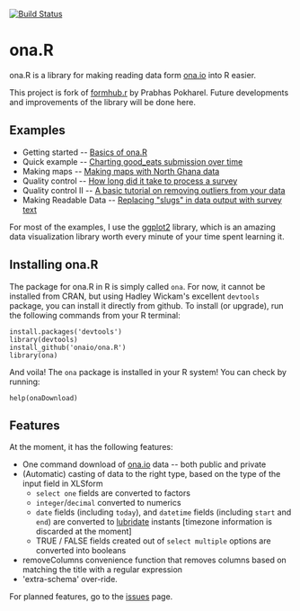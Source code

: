 [![Build Status](https://travis-ci.org/onaio/ona.R.svg?branch=master)](https://travis-ci.org/onaio/ona.R)

ona.R
=====

ona.R is a library for making reading data form [ona.io](https://ona.io) into R easier.

This project is fork of [formhub.r](https://github.com/prabhasp/formhub.R) by Prabhas Pokharel.  Future developments and improvements of the library will be done here.

Examples
--------

 * Getting started -- [Basics of ona.R](https://onaio.github.io/ona.R/demo/Basics_of_ona.R.html)
 * Quick example -- [Charting good_eats submission over time](https://onaio.github.io/ona.R/demo/Good_Eats_Example.html)
 * Making maps -- [Making maps with North Ghana data](https://onaio.github.io/ona.R/demo/Water_Points_Example.html)
 * Quality control -- [How long did it take to process a survey](https://onaio.github.io/ona.R/demo/How_Long_Example.html)
 * Quality control II -- [A basic tutorial on removing outliers from your data](https://onaio.github.io/ona.R/demo/RemoveOutliers.html)
 * Making Readable Data -- [Replacing "slugs" in data output with survey text](https://onaio.github.io/ona.R/demo/ReadableData.html)

For most of the examples, I use the [ggplot2](http://ggplot2.org) library, which is an amazing data visualization library worth every minute of your time spent learning it.

Installing ona.R
--------------------
The package for ona.R in R is simply called `ona`. For now, it cannot be installed from CRAN, but using Hadley Wickam's excellent `devtools` package, you can install it directly from github. To install (or upgrade), run the following commands from your R terminal:

    install.packages('devtools') 
    library(devtools)
    install_github('onaio/ona.R')
    library(ona)

And voila! The `ona` package is installed in your R system! You can check by running:

    help(onaDownload)
 
Features
--------

At the moment, it has the following features:

 * One command download of [ona.io](https://ona.io/) data -- both public and private
 * (Automatic) casting of data to the right type, based on the type of the input field in XLSform
   * `select one` fields are converted to factors
   * `integer`/`decimal` converted to numerics
   * `date` fields (including `today`), and `datetime` fields (including `start` and `end`) are converted to [lubridate](http://cran.r-project.org/package=lubridate) instants [timezone information is discarded at the moment]
   * TRUE / FALSE fields created out of `select multiple` options are converted into booleans
 * removeColumns convenience function that removes columns based on matching the title with a regular expression
 * 'extra-schema' over-ride. 

For planned features, go to the [issues](https://github.com/onaio/ona.R/issues) page.


